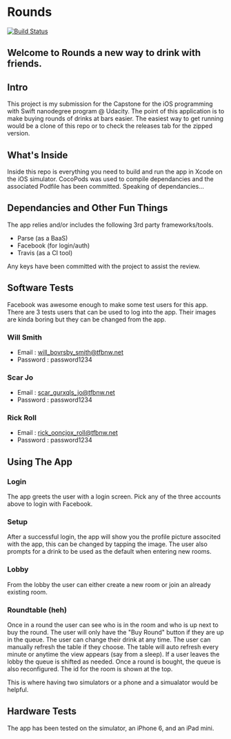 # Rounds
[![Build Status](https://travis-ci.org/roccoma504/Rounds.svg?branch=master)](https://travis-ci.org/roccoma504/Rounds)

## Welcome to Rounds a new way to drink with friends.

## Intro
This project is my submission for the Capstone for the iOS programming with Swift nanodegree program @ Udacity. The point of
this application is to make buying rounds of drinks at bars easier. The easiest way to get running would be a clone of this
repo or to check the releases tab for the zipped version.

## What's Inside
Inside this repo is everything you need to build and run the app in Xcode on the iOS simulator. CocoPods was used
to compile dependancies and the associated Podfile has been committed. Speaking of dependancies...

## Dependancies and Other Fun Things
The app relies and/or includes the following 3rd party frameworks/tools.
- Parse (as a BaaS)
- Facebook (for login/auth)
- Travis (as a CI tool)

Any keys have been committed with the project to assist the review. 

## Software Tests
Facebook was awesome enough to make some test users for this app. There are 3 tests users that can be used to log into the
app. Their images are kinda boring but they can be changed from the app.

### Will Smith
- Email : will_bovrsby_smith@tfbnw.net 
- Password : password1234

### Scar Jo
- Email : scar_gurxqls_jo@tfbnw.net 
- Password : password1234

### Rick Roll
- Email : rick_ooncjox_roll@tfbnw.net 
- Password : password1234

## Using The App
### Login
The app greets the user with a login screen. Pick any of the three accounts above to login with Facebook.
### Setup
After a successful login, the app will show you the profile picture associted with the app, this can be changed by tapping
the image. The user also prompts for a drink to be used as the default when entering new rooms.
### Lobby
From the lobby the user can either create a new room or join an already existing room.
### Roundtable (heh)
Once in a round the user can see who is in the room and who is up next to buy the round. The user will only have the
"Buy Round" button if they are up in the queue. The user can change their drink at any time. The user can manually
refresh the table if they choose. The table will auto refresh every minute or anytime the view appears (say from a sleep).
If a user leaves the lobby the queue is shifted as needed. Once a round is bought, the queue is also reconfigured. The id
for the room is shown at the top.

This is where having two simulators or a phone and a simualator would be helpful.

## Hardware Tests
The app has been tested on the simulator, an iPhone 6, and an iPad mini.
